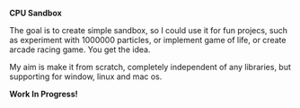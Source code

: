**CPU Sandbox**

The goal is to create simple sandbox, so I could use it for fun projecs, such as experiment with 1000000 particles, or implement game of life, or create arcade racing game. You get the idea.

My aim is make it from scratch, completely independent of any libraries, but supporting for window, linux and mac os.

**Work In Progress!**
